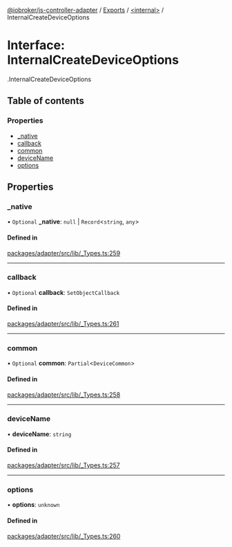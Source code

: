 [@iobroker/js-controller-adapter](../README.md) / [Exports](../modules.md) / [<internal\>](../modules/internal_.md) / InternalCreateDeviceOptions

# Interface: InternalCreateDeviceOptions

[<internal>](../modules/internal_.md).InternalCreateDeviceOptions

## Table of contents

### Properties

- [\_native](internal_.InternalCreateDeviceOptions.md#_native)
- [callback](internal_.InternalCreateDeviceOptions.md#callback)
- [common](internal_.InternalCreateDeviceOptions.md#common)
- [deviceName](internal_.InternalCreateDeviceOptions.md#devicename)
- [options](internal_.InternalCreateDeviceOptions.md#options)

## Properties

### \_native

• `Optional` **\_native**: ``null`` \| `Record`<`string`, `any`\>

#### Defined in

[packages/adapter/src/lib/_Types.ts:259](https://github.com/ioBroker/ioBroker.js-controller/blob/0c5e79f5/packages/adapter/src/lib/_Types.ts#L259)

___

### callback

• `Optional` **callback**: `SetObjectCallback`

#### Defined in

[packages/adapter/src/lib/_Types.ts:261](https://github.com/ioBroker/ioBroker.js-controller/blob/0c5e79f5/packages/adapter/src/lib/_Types.ts#L261)

___

### common

• `Optional` **common**: `Partial`<`DeviceCommon`\>

#### Defined in

[packages/adapter/src/lib/_Types.ts:258](https://github.com/ioBroker/ioBroker.js-controller/blob/0c5e79f5/packages/adapter/src/lib/_Types.ts#L258)

___

### deviceName

• **deviceName**: `string`

#### Defined in

[packages/adapter/src/lib/_Types.ts:257](https://github.com/ioBroker/ioBroker.js-controller/blob/0c5e79f5/packages/adapter/src/lib/_Types.ts#L257)

___

### options

• **options**: `unknown`

#### Defined in

[packages/adapter/src/lib/_Types.ts:260](https://github.com/ioBroker/ioBroker.js-controller/blob/0c5e79f5/packages/adapter/src/lib/_Types.ts#L260)
